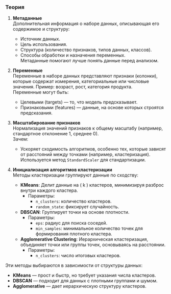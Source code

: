 ### **Теория**

1. **Метаданные**  
   Дополнительная информация о наборе данных, описывающая его содержимое и структуру:  
   - Источник данных.  
   - Цель использования.  
   - Структура (количество признаков, типов данных, классов).  
   - Способы обработки и назначения переменных.  
   Метаданные помогают лучше понять данные перед анализом.

2. **Переменные**  
   Переменные в наборе данных представляют признаки (колонки), которые содержат измерения, категориальные или числовые значения. Пример: возраст, рост, категория продукта.  
   Переменные могут быть:  
   - Целевыми (targets) — то, что модель предсказывает.  
   - Признаковыми (features) — данные, на основе которых строятся предсказания.

3. **Масштабирование признаков**  
   Нормализация значений признаков к общему масштабу (например, стандартное отклонение 1, среднее 0).  
   Зачем:  
   - Ускоряет сходимость алгоритмов, особенно тех, которые зависят от расстояний между точками (например, кластеризация).  
   Используется метод `StandardScaler` для стандартизации.

4. **Инициализация алгоритмов кластеризации**  
   Методы кластеризации группируют данные по сходству:  
   - **KMeans**: Делит данные на \( k \) кластеров, минимизируя разброс внутри каждого кластера.  
     - Параметры:  
       - `n_clusters`: количество кластеров.  
       - `random_state`: фиксирует случайность.  
   - **DBSCAN**: Группирует точки на основе плотности.  
     - Параметры:  
       - `eps`: радиус для поиска соседей.  
       - `min_samples`: минимальное количество точек для формирования плотного кластера.  
   - **Agglomerative Clustering**: Иерархическая кластеризация, объединяет точки или группы точек, основываясь на расстоянии.  
     - Параметры:  
       - `n_clusters`: число итоговых кластеров.  

Эти методы выбираются в зависимости от структуры данных:  
- **KMeans** — прост и быстр, но требует указания числа кластеров.  
- **DBSCAN** — подходит для данных с плотными группами и шумом.  
- **Agglomerative** — дает иерархическую структуру кластеров.

